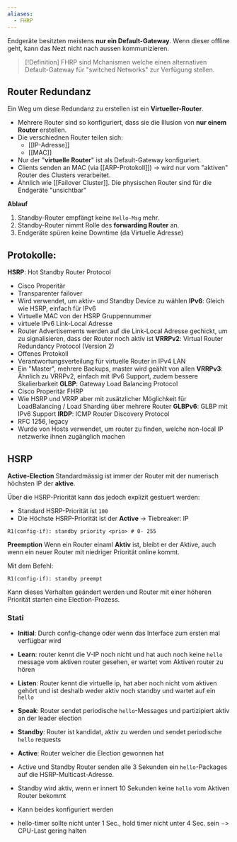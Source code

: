 ```yaml
---
aliases:
  - FHRP
---
```

Endgeräte besitzten meistens **nur ein Default-Gateway**. Wenn dieser offline geht, kann das Nezt nicht nach aussen kommunizieren.

>[!Definition]
>FHRP sind Mchanismen welche einen alternativen Default-Gateway für "switched Networks" zur Verfügung stellen.


## Router Redundanz
Ein Weg um diese Redundanz zu erstellen ist ein **Virtueller-Router**.
- Mehrere Router sind so konfiguriert, dass sie die Illusion von **nur einem Router** erstellen.
- Die verschiednen Router teilen sich:
	- [[IP-Adresse]]
	- [[MAC]]
- Nur der "**virtuelle Router**" ist als Default-Gateway konfiguriert.
- Clients senden an MAC (via [[ARP-Protokoll]]) -> wird nur vom "aktiven" Router des Clusters verarbeitet.
- Ähnlich wie [[Failover Cluster]]. Die physischen Router sind für die Endgeräte "unsichtbar"

**Ablauf**
1. Standby-Router empfängt keine `Hello-Msg` mehr.
2. Standby-Router nimmt Rolle des **forwarding Router** an.
3. Endgeräte spüren keine Downtime (da Virtuelle Adresse)

## Protokolle:
**HSRP**: Hot Standby Router Protocol
  - Cisco Properitär
  - Transparenter failover
  - Wird verwendet, um aktiv- und Standby Device zu wählen
**IPv6**: Gleich wie HSRP, einfach für IPv6
  - Virtuelle MAC von der HSRP Gruppennummer
  - virtuele IPv6 Link-Local Adresse
  - Router Advertisements werden auf die Link-Local Adresse gechickt, um zu signalisieren, dass der Router noch aktiv ist
  **VRRPv2**: Virtual Router Redundancy Protocol (Version 2)
  - Offenes Protokoll
  - Verantwortungsverteilung für virtuelle Router in IPv4 LAN
  - Ein "Master", mehrere Backups, master wird geählt von allen
**VRRPv3**: Ähnlich zu VRRPv2, einfach mit IPv6 Support, zudem bessere Skalierbarkeit
**GLBP**: Gateway Load Balancing Protocol
  - Cisco Properitär FHRP
  - Wie HSRP und VRRP aber mit zusätzlicher Möglichkeit für LoadBalancing / Load Sharding über mehrere Router
**GLBPv6**: GLBP mit IPv6 Support
**IRDP**: ICMP Router Discovery Protocol
  - RFC 1256, legacy
  - Wurde von Hosts verwendet, um router zu finden, welche non-local IP netzwerke ihnen zugänglich machen

## HSRP
**Active-Election**
Standardmässig ist immer der Router mit der numerisch höchsten IP der **aktive**.

Über die HSRP-Priorität kann das jedoch explizit gestuert werden:
- Standard HSRP-Priorität ist `100`
- Die Höchste HSRP-Priorität ist der **Active** -> Tiebreaker: IP
```
R1(config-if): standby priority <prio> # 0- 255
```

**Preemption**
Wenn ein Router einaml **Aktiv** ist, bleibt er der Aktive, auch wenn ein neuer Router mit niedriger Priorität online kommt.

Mit dem Befehl:
```
R1(config-if): standby preempt
```
Kann dieses Verhalten geändert werden und Router mit einer höheren Priorität starten eine Election-Prozess.

### Stati
- **Initial**: Durch config-change oder wenn das Interface zum ersten mal verfügbar wird
- **Learn**: router kennt die V-IP noch nicht und hat auch noch keine `hello` message vom aktiven router gesehen, er wartet vom Aktiven router zu hören
- **Listen**: Router kennt die virtuelle ip, hat aber noch nicht vom aktiven gehört und ist deshalb weder aktiv noch standby und wartet auf ein `hello`
- **Speak**: Router sendet periodische `hello`-Messages und partizipiert aktiv an der leader election
- **Standby**: Router ist kandidat, aktiv zu werden und sendet periodische `hello` requests
- **Active**: Router welcher die Election gewonnen hat

- Active und Standby Router senden alle 3 Sekunden ein `hello`-Packages auf die HSRP-Multicast-Adresse.
- Standby wird aktiv, wenn er innert 10 Sekunden keine `hello` vom Aktiven Router bekommt
- Kann beides konfiguriert werden
- hello-timer sollte nicht unter 1 Sec., hold timer nicht unter 4 Sec. sein $->$ CPU-Last gering halten